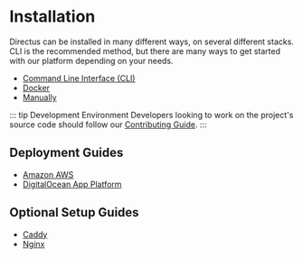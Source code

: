 # Installation

Directus can be installed in many different ways, on several different stacks. CLI is the
recommended method, but there are many ways to get started with our platform depending on your
needs.

-   [Command Line Interface (CLI)](/guides/installation/cli)
-   [Docker](/guides/installation/docker)
-   [Manually](/guides/installation/manual)

<!-- prettier-ignore-start -->
::: tip Development
Environment Developers looking to work on the project's source code should
follow our [Contributing Guide](/getting-started/contributing).
:::
<!-- prettier-ignore-end -->

## Deployment Guides

-   [Amazon AWS](/guides/installation/aws)
-   [DigitalOcean App Platform](/guides/installation/digitalocean-app-platform)

<!--
@TODO
-   [Google App Engine](/guides/installation/google-app-engine)
-   [One-Clicks](/guides/installation/one-clicks) (heroku / do / platform sh / etc)
-   [Microsoft Azure](/guides/installation/microsoft-azure) -->

## Optional Setup Guides

-   [Caddy](/guides/setup/caddy)
-   [Nginx](/guides/setup/nginx)
